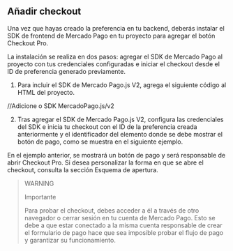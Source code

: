 ## Añadir checkout

Una vez que hayas creado la preferencia en tu backend, deberás instalar el SDK de frontend de Mercado Pago en tu proyecto para agregar el botón Checkout Pro.

La instalación se realiza en dos pasos: agregar el SDK de Mercado Pago al proyecto con tus credenciales configuradas e iniciar el checkout desde el ID de preferencia generado previamente.


1. Para incluir el SDK de Mercado Pago.js V2, agrega el siguiente código al HTML del proyecto.


<!DOCTYPE html>
<html>
<head>
	<title>Pagar Versão Modal</title>
</head>

<body>
	<div class="cho-container"></div>
	//Adicione o SDK MercadoPago.js/v2
		<script src="https://sdk.mercadopago.com/js/v2"></script>
		


2. Tras agregar el SDK de Mercado Pago.js V2, configura las credenciales del SDK e inicia tu checkout con el ID de la preferencia creada anteriormente y el identificador del elemento donde se debe mostrar el botón de pago, como se muestra en el siguiente ejemplo.


<script>
			//Adicione as credenciais de sua conta Mercado Pago junto ao SDK
			const mp = new MercadoPago('YOUR_PUBLIC_KEY', {
			    locale: 'pt-BR'
			});
			const checkout = mp.checkout({
			   preference: {
			       id: 'YOUR_PREFERENCE_ID' // Indica el ID de la preferencia
			   },
			   render: {
			       container: '.cho-container', // Clase CSS para renderizar el botón de pago
			       label: 'Pagar', // Cambiar el texto del botón de pago (opcional)
			    }
			});
	</script>	 	 
	
</body>
</html>


En el ejemplo anterior, se mostrará un botón de pago y será responsable de abrir Checkout Pro. Si desea personalizar la forma en que se abre el checkout, consulta la sección Esquema de apertura.

> WARNING
>
> Importante
>
> Para probar el checkout, debes acceder a él a través de otro navegador o cerrar sesión en tu cuenta de Mercado Pago. Esto se debe a que estar conectado a la misma cuenta responsable de crear el formulario de pago hace que sea imposible probar el flujo de pago y garantizar su funcionamiento.
